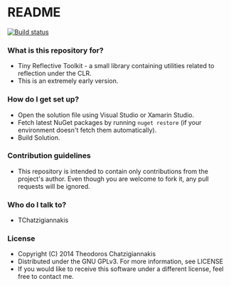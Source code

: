 # README #

[![Build status](https://ci.appveyor.com/api/projects/status/b6eydara8rqxt1ed/branch/master?svg=true)](https://ci.appveyor.com/project/TChatzigiannakis/tinyreflectivetoolkit/branch/master)

### What is this repository for? ###

* Tiny Reflective Toolkit - a small library containing utilities related to reflection under the CLR.
* This is an extremely early version.

### How do I get set up? ###

* Open the solution file using Visual Studio or Xamarin Studio.
* Fetch latest NuGet packages by running `nuget restore` (if your environment doesn't fetch them automatically).
* Build Solution.

### Contribution guidelines ###

* This repository is intended to contain only contributions from the project's author. Even though you are welcome to fork it, any pull requests will be ignored.

### Who do I talk to? ###

* TChatzigiannakis

### License ###

* Copyright (C) 2014  Theodoros Chatzigiannakis
* Distributed under the GNU GPLv3. For more information, see LICENSE
* If you would like to receive this software under a different license, feel free to contact me.

